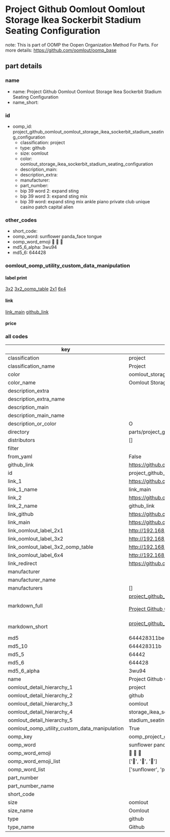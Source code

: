 # Project Github Oomlout Oomlout Storage Ikea Sockerbit Stadium Seating Configuration  

note: This is part of OOMP the Oopen Organization Method For Parts. For more details: https://github.com/oomlout/oomp_base

##  part details





### name
* name: Project Github Oomlout Oomlout Storage Ikea Sockerbit Stadium Seating Configuration
* name_short: 
### id
* oomp_id: project_github_oomlout_oomlout_storage_ikea_sockerbit_stadium_seating_configuration
  * classification: project
  * type: github
  * size: oomlout
  * color: oomlout_storage_ikea_sockerbit_stadium_seating_configuration
  * description_main: 
  * description_extra: 
  * manufacturer: 
  * part_number: 
  * bip 39 word 2: expand sting
  * bip 39 word 3: expand sting mix
  * bip 39 word: expand sting mix ankle piano private club unique casino patch capital alien

### other_codes
* short_code: 
* oomp_word: sunflower panda_face tongue
* oomp_word_emoji :sunflower: :panda_face: :tongue:
* md5_6_alpha: 3wu94
* md5_6: 644428






### oomlout_oomp_utility_custom_data_manipulation
#### label print
[3x2](http://192.168.1.245:1112/?label=oomp%203wu94)
[3x2_oomp_table](http://192.168.1.107:1112/?label=oomp%203wu94)
[2x1](http://192.168.1.242:1112/?label=oomp%203wu94)
[6x4](http://192.168.1.55:1112/?label=oomp%203wu94)    

#### link

[link_main](https://github.com/oomlout/oomlout_oomp_current_version_messy/tree/main/parts/project_github_oomlout_oomlout_storage_ikea_sockerbit_stadium_seating_configuration) [github_link](https://github.com/oomlout/oomlout_oomp_part_src/tree/main/parts/project_github_oomlout_oomlout_storage_ikea_sockerbit_stadium_seating_configuration)                             

#### price







### all codes 
| key | value |  
| --- | --- |  
| classification | project |  
| classification_name | Project |  
| color | oomlout_storage_ikea_sockerbit_stadium_seating_configuration |  
| color_name | Oomlout Storage Ikea Sockerbit Stadium Seating Configuration |  
| description_extra |  |  
| description_extra_name |  |  
| description_main |  |  
| description_main_name |  |  
| description_or_color | O  |  
| directory | parts/project_github_oomlout_oomlout_storage_ikea_sockerbit_stadium_seating_configuration |  
| distributors | [] |  
| filter |  |  
| from_yaml | False |  
| github_link | https://github.com/oomlout/oomlout_oomp_part_src/tree/main/parts/project_github_oomlout_oomlout_storage_ikea_sockerbit_stadium_seating_configuration |  
| id | project_github_oomlout_oomlout_storage_ikea_sockerbit_stadium_seating_configuration |  
| link_1 | https://github.com/oomlout/oomlout_oomp_current_version_messy/tree/main/parts/project_github_oomlout_oomlout_storage_ikea_sockerbit_stadium_seating_configuration |  
| link_1_name | link_main |  
| link_2 | https://github.com/oomlout/oomlout_oomp_part_src/tree/main/parts/project_github_oomlout_oomlout_storage_ikea_sockerbit_stadium_seating_configuration |  
| link_2_name | github_link |  
| link_github | https://github.com/oomlout/oomlout_storage_ikea_sockerbit_stadium_seating_configuration |  
| link_main | https://github.com/oomlout/oomlout_oomp_current_version_messy/tree/main/parts/project_github_oomlout_oomlout_storage_ikea_sockerbit_stadium_seating_configuration |  
| link_oomlout_label_2x1 | http://192.168.1.242:1112/?label=oomp%203wu94 |  
| link_oomlout_label_3x2 | http://192.168.1.245:1112/?label=oomp%203wu94 |  
| link_oomlout_label_3x2_oomp_table | http://192.168.1.107:1112/?label=oomp%203wu94 |  
| link_oomlout_label_6x4 | http://192.168.1.55:1112/?label=oomp%203wu94 |  
| link_redirect | https://github.com/oomlout/oomlout_storage_ikea_sockerbit_stadium_seating_configuration |  
| manufacturer |  |  
| manufacturer_name |  |  
| manufacturers | [] |  
| markdown_full | [project_github_oomlout_oomlout_storage_ikea_sockerbit_stadium_seating_configuration](https://github.com/oomlout/oomlout_oomp_current_version_messy/tree/main/parts/project_github_oomlout_oomlout_storage_ikea_sockerbit_stadium_seating_configuration)<br>[](https://github.com/oomlout/oomlout_oomp_current_version_messy/tree/main/parts/project_github_oomlout_oomlout_storage_ikea_sockerbit_stadium_seating_configuration)<br>[Project Github Oomlout Oomlout Storage Ikea Sockerbit Stadium Seating Configuration](https://github.com/oomlout/oomlout_oomp_current_version_messy/tree/main/parts/project_github_oomlout_oomlout_storage_ikea_sockerbit_stadium_seating_configuration)<br><br> |  
| markdown_short | [project_github_oomlout_oomlout_storage_ikea_sockerbit_stadium_seating_configuration](https://github.com/oomlout/oomlout_oomp_current_version_messy/tree/main/parts/project_github_oomlout_oomlout_storage_ikea_sockerbit_stadium_seating_configuration)<br><br> |  
| md5 | 644428311bed8586acd200931c357a81 |  
| md5_10 | 644428311b |  
| md5_5 | 64442 |  
| md5_6 | 644428 |  
| md5_6_alpha | 3wu94 |  
| name | Project Github Oomlout Oomlout Storage Ikea Sockerbit Stadium Seating Configuration |  
| oomlout_detail_hierarchy_1 | project |  
| oomlout_detail_hierarchy_2 | github |  
| oomlout_detail_hierarchy_3 | oomlout |  
| oomlout_detail_hierarchy_4 | storage_ikea_sockerbit |  
| oomlout_detail_hierarchy_5 | stadium_seating_configuration |  
| oomlout_oomp_utility_custom_data_manipulation | True |  
| oomp_key | oomp_project_github_oomlout_oomlout_storage_ikea_sockerbit_stadium_seating_configuration |  
| oomp_word | sunflower panda_face tongue |  
| oomp_word_emoji | :sunflower: :panda_face: :tongue: |  
| oomp_word_emoji_list | [':sunflower:', ':panda_face:', ':tongue:'] |  
| oomp_word_list | ['sunflower', 'panda_face', 'tongue'] |  
| part_number |  |  
| part_number_name |  |  
| short_code |  |  
| size | oomlout |  
| size_name | Oomlout |  
| type | github |  
| type_name | Github |  
